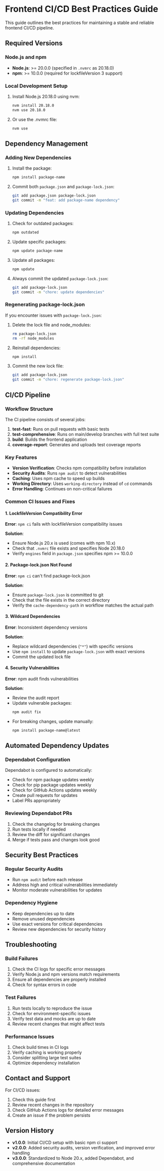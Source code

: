 # Frontend CI/CD Best Practices Guide

This guide outlines the best practices for maintaining a stable and reliable frontend CI/CD pipeline.

## Required Versions

### Node.js and npm
- **Node.js**: >= 20.0.0 (specified in `.nvmrc` as 20.18.0)
- **npm**: >= 10.0.0 (required for lockfileVersion 3 support)

### Local Development Setup
1. Install Node.js 20.18.0 using nvm:
   ```bash
   nvm install 20.18.0
   nvm use 20.18.0
   ```

2. Or use the .nvmrc file:
   ```bash
   nvm use
   ```

## Dependency Management

### Adding New Dependencies
1. Install the package:
   ```bash
   npm install package-name
   ```

2. Commit both `package.json` and `package-lock.json`:
   ```bash
   git add package.json package-lock.json
   git commit -m "feat: add package-name dependency"
   ```

### Updating Dependencies
1. Check for outdated packages:
   ```bash
   npm outdated
   ```

2. Update specific packages:
   ```bash
   npm update package-name
   ```

3. Update all packages:
   ```bash
   npm update
   ```

4. Always commit the updated `package-lock.json`:
   ```bash
   git add package-lock.json
   git commit -m "chore: update dependencies"
   ```

### Regenerating package-lock.json
If you encounter issues with `package-lock.json`:

1. Delete the lock file and node_modules:
   ```bash
   rm package-lock.json
   rm -rf node_modules
   ```

2. Reinstall dependencies:
   ```bash
   npm install
   ```

3. Commit the new lock file:
   ```bash
   git add package-lock.json
   git commit -m "chore: regenerate package-lock.json"
   ```

## CI/CD Pipeline

### Workflow Structure
The CI pipeline consists of several jobs:

1. **test-fast**: Runs on pull requests with basic tests
2. **test-comprehensive**: Runs on main/develop branches with full test suite
3. **build**: Builds the frontend application
4. **coverage-report**: Generates and uploads test coverage reports

### Key Features
- **Version Verification**: Checks npm compatibility before installation
- **Security Audits**: Runs `npm audit` to detect vulnerabilities
- **Caching**: Uses npm cache to speed up builds
- **Working Directory**: Uses `working-directory` instead of `cd` commands
- **Error Handling**: Continues on non-critical failures

### Common CI Issues and Fixes

#### 1. LockfileVersion Compatibility Error
**Error**: `npm ci` fails with lockfileVersion compatibility issues

**Solution**: 
- Ensure Node.js 20.x is used (comes with npm 10.x)
- Check that `.nvmrc` file exists and specifies Node 20.18.0
- Verify `engines` field in `package.json` specifies npm >= 10.0.0

#### 2. Package-lock.json Not Found
**Error**: `npm ci` can't find package-lock.json

**Solution**:
- Ensure `package-lock.json` is committed to git
- Check that the file exists in the correct directory
- Verify the `cache-dependency-path` in workflow matches the actual path

#### 3. Wildcard Dependencies
**Error**: Inconsistent dependency versions

**Solution**:
- Replace wildcard dependencies (`"*"`) with specific versions
- Use `npm install` to update `package-lock.json` with exact versions
- Commit the updated lock file

#### 4. Security Vulnerabilities
**Error**: npm audit finds vulnerabilities

**Solution**:
- Review the audit report
- Update vulnerable packages:
  ```bash
  npm audit fix
  ```
- For breaking changes, update manually:
  ```bash
  npm install package-name@latest
  ```

## Automated Dependency Updates

### Dependabot Configuration
Dependabot is configured to automatically:
- Check for npm package updates weekly
- Check for pip package updates weekly  
- Check for GitHub Actions updates weekly
- Create pull requests for updates
- Label PRs appropriately

### Reviewing Dependabot PRs
1. Check the changelog for breaking changes
2. Run tests locally if needed
3. Review the diff for significant changes
4. Merge if tests pass and changes look good

## Security Best Practices

### Regular Security Audits
- Run `npm audit` before each release
- Address high and critical vulnerabilities immediately
- Monitor moderate vulnerabilities for updates

### Dependency Hygiene
- Keep dependencies up to date
- Remove unused dependencies
- Use exact versions for critical dependencies
- Review new dependencies for security history

## Troubleshooting

### Build Failures
1. Check the CI logs for specific error messages
2. Verify Node.js and npm versions match requirements
3. Ensure all dependencies are properly installed
4. Check for syntax errors in code

### Test Failures
1. Run tests locally to reproduce the issue
2. Check for environment-specific issues
3. Verify test data and mocks are up to date
4. Review recent changes that might affect tests

### Performance Issues
1. Check build times in CI logs
2. Verify caching is working properly
3. Consider splitting large test suites
4. Optimize dependency installation

## Contact and Support

For CI/CD issues:
1. Check this guide first
2. Review recent changes in the repository
3. Check GitHub Actions logs for detailed error messages
4. Create an issue if the problem persists

## Version History

- **v1.0.0**: Initial CI/CD setup with basic npm ci support
- **v2.0.0**: Added security audits, version verification, and improved error handling
- **v3.0.0**: Standardized to Node 20.x, added Dependabot, and comprehensive documentation
